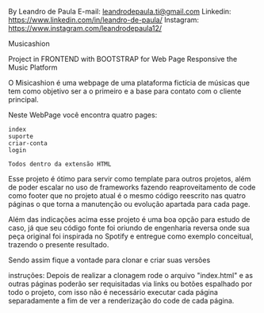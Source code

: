 By Leandro de Paula
E-mail: leandrodepaula.ti@gmail.com
Linkedin: https://www.linkedin.com/in/leandro-de-paula/
Instagram: https://www.instagram.com/leandrodepaula12/

Musicashion

Project in FRONTEND with BOOTSTRAP for Web Page Responsive the Music Platform 

O Misicashion é uma webpage de uma plataforma fictícia de músicas que tem como objetivo ser a o primeiro e a base para contato com o cliente principal.

Neste WebPage você encontra quatro pages:

    index
    suporte
    criar-conta
    login

    Todos dentro da extensão HTML

Esse projeto é ótimo para servir como template para outros projetos, além de poder escalar no uso de frameworks fazendo reaproveitamento de code como footer que no projeto atual é o mesmo código reescrito nas quatro páginas o que torna a manutenção ou evolução apartada para cada page.

Além das indicações acima esse projeto é uma boa opção para estudo de caso, já que seu código fonte foi oriundo de engenharia reversa onde sua peça original foi inspirada no Spotify e entregue como exemplo conceitual, trazendo o presente resultado.

Sendo assim fique a vontade para clonar e criar suas versões

instruções:
    Depois de realizar a clonagem rode o arquivo "index.html" e as outras páginas poderão ser requisitadas via links ou botões espalhado por todo o projeto, com isso não é necessário executar cada página separadamente a fim de ver a renderização do code de cada página.


    

